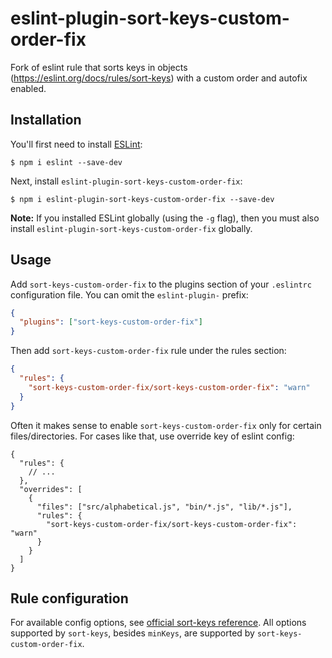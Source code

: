 # eslint-plugin-sort-keys-custom-order-fix

Fork of eslint rule that sorts keys in objects (https://eslint.org/docs/rules/sort-keys) with a custom order and autofix enabled.

## Installation

You'll first need to install [ESLint](http://eslint.org):

```
$ npm i eslint --save-dev
```

Next, install `eslint-plugin-sort-keys-custom-order-fix`:

```
$ npm i eslint-plugin-sort-keys-custom-order-fix --save-dev
```

**Note:** If you installed ESLint globally (using the `-g` flag), then you must also install `eslint-plugin-sort-keys-custom-order-fix` globally.

## Usage

Add `sort-keys-custom-order-fix` to the plugins section of your `.eslintrc` configuration file. You can omit the `eslint-plugin-` prefix:

```json
{
  "plugins": ["sort-keys-custom-order-fix"]
}
```

Then add `sort-keys-custom-order-fix` rule under the rules section:

```json
{
  "rules": {
    "sort-keys-custom-order-fix/sort-keys-custom-order-fix": "warn"
  }
}
```

Often it makes sense to enable `sort-keys-custom-order-fix` only for certain files/directories. For cases like that, use override key of eslint config:

```jsonc
{
  "rules": {
    // ...
  },
  "overrides": [
    {
      "files": ["src/alphabetical.js", "bin/*.js", "lib/*.js"],
      "rules": {
        "sort-keys-custom-order-fix/sort-keys-custom-order-fix": "warn"
      }
    }
  ]
}
```

## Rule configuration

For available config options, see [official sort-keys reference](https://eslint.org/docs/rules/sort-keys#require-object-keys-to-be-sorted-sort-keys). All options supported by `sort-keys`, besides `minKeys`, are supported by `sort-keys-custom-order-fix`.
